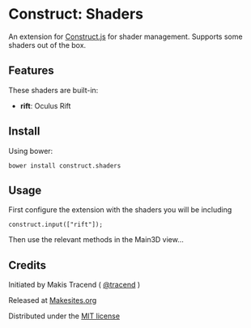 # Construct: Shaders

An extension for [Construct.js](http://github.com/makesites/construct) for shader management. Supports some shaders out of the box.


## Features

These shaders are built-in:

* **rift**: Oculus Rift


## Install

Using bower:
```
bower install construct.shaders
```

## Usage

First configure the extension with the shaders you will be including
```
construct.input(["rift"]);
```
Then use the relevant methods in the Main3D view...


## Credits

Initiated by Makis Tracend ( [@tracend](http://github.com/tracend) )

Released at [Makesites.org](http://makesites.org)

Distributed under the [MIT license](http://makesites.org/licenses/MIT)

